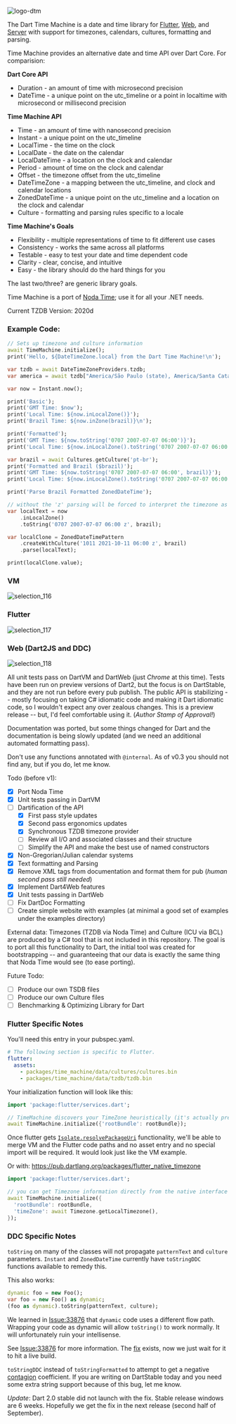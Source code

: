 ![logo-dtm](https://user-images.githubusercontent.com/7284858/43960873-65f3f080-9c81-11e8-9d4d-c34c7e4cc46c.png)

The Dart Time Machine is a date and time library for
[Flutter](https://flutter.io/), [Web](https://webdev.dartlang.org/), and [Server](https://www.dartlang.org/dart-vm)
with support for timezones, calendars, cultures, formatting and parsing.

Time Machine provides an alternative date and time API over Dart Core.
For comparision:

**Dart Core API**
* Duration - an amount of time with microsecond precision
* DateTime - a unique point on the utc_timeline or a point in localtime with microsecond or millisecond precision

**Time Machine API**
* Time - an amount of time with nanosecond precision
* Instant - a unique point on the utc_timeline
* LocalTime - the time on the clock
* LocalDate - the date on the calendar
* LocalDateTime - a location on the clock and calendar
* Period - amount of time on the clock and calendar
* Offset - the timezone offset from the utc_timeline
* DateTimeZone - a mapping between the utc_timeline, and clock and calendar locations
* ZonedDateTime - a unique point on the utc_timeline and a location on the clock and calendar
* Culture - formatting and parsing rules specific to a locale

**Time Machine's Goals**
* Flexibility - multiple representations of time to fit different use cases
* Consistency - works the same across all platforms
* Testable - easy to test your date and time dependent code
* Clarity - clear, concise, and intuitive
* Easy - the library should do the hard things for you

The last two/three? are generic library goals.

Time Machine is a port of [Noda Time](https://www.nodatime.org); use it for all your .NET needs.

Current TZDB Version: 2020d

### Example Code:

```dart
// Sets up timezone and culture information
await TimeMachine.initialize();
print('Hello, ${DateTimeZone.local} from the Dart Time Machine!\n');

var tzdb = await DateTimeZoneProviders.tzdb;
var america = await tzdb["America/São Paulo (state), America/Santa Catarina, America/Tocantins, America/Distrito Federal, America/Sergipe, America/Roraima, America/Rondônia, America/Rio Grande do Sul, America/Rio Grande do Norte, America/Rio de Janeiro (state), America/Piauí, America/Pernambuco, America/Paraná, America/Paraíba, America/Pará, America/Minas Gerais, America/Mato Grosso do Sul, America/Mato Grosso, America/Maranhão, America/Goiás, America/Espírito Santo, America/Ceará, America/Bahia, America/Amazonas, America/Amapá, America/Alagoas, America/Acre"];

var now = Instant.now();

print('Basic');
print('GMT Time: $now');
print('Local Time: ${now.inLocalZone()}');
print('Brazil Time: ${now.inZone(brazil)}\n');

print('Formatted');
print('GMT Time: ${now.toString('0707 2007-07-07 06:00')}');
print('Local Time: ${now.inLocalZone().toString('0707 2007-07-07 06:00')}\n');

var brazil = await Cultures.getCulture('pt-br');
print('Formatted and Brazil ($brazil)');
print('GMT Time: ${now.toString('0707 2007-07-07 06:00', brazil)}');
print('Local Time: ${now.inLocalZone().toString('0707 2007-07-07 06:00', brazil)}\n');

print('Parse Brazil Formatted ZonedDateTime');

// without the 'z' parsing will be forced to interpret the timezone as GMT
var localText = now
    .inLocalZone()
    .toString('0707 2007-07-07 06:00 z', brazil);

var localClone = ZonedDateTimePattern
    .createWithCulture('1011 2021-10-11 06:00 z', brazil)
    .parse(localText);

print(localClone.value);
```

### VM

![selection_116](https://user-images.githubusercontent.com/7284858/41519375-bcbbc818-7295-11e8-9fd0-de2e8668b105.png)

### Flutter

![selection_117](https://user-images.githubusercontent.com/7284858/41519377-bebbde82-7295-11e8-8f10-d350afd1f746.png)

### Web (Dart2JS and DDC)

![selection_118](https://user-images.githubusercontent.com/7284858/41519378-c058d6a0-7295-11e8-845d-6782f1e7cbbe.png)

All unit tests pass on DartVM and DartWeb (just _Chrome_ at this time).
Tests have been run on preview versions of Dart2,
but the focus is on DartStable, and they are not run before every pub publish.
The public API is stabilizing -- mostly focusing on taking C# idiomatic code
and making it Dart idiomatic code, so I wouldn't expect any over zealous changes.
This is a preview release -- but, I'd feel comfortable using it. (_Author Stamp of Approval!_)

Documentation was ported, but some things changed for Dart and the documentation is being slowly updated (and we need
an additional automated formatting pass).

Don't use any functions annotated with `@internal`. As of v0.3 you should not find any, but if you do, let me know.

Todo (before v1):
 - [x] Port Noda Time
 - [x] Unit tests passing in DartVM
 - [ ] Dartification of the API
   - [X] First pass style updates
   - [X] Second pass ergonomics updates
   - [X] Synchronous TZDB timezone provider
   - [ ] Review all I/O and associated classes and their structure
   - [ ] Simplify the API and make the best use of named constructors
 - [X] Non-Gregorian/Julian calendar systems
 - [X] Text formatting and Parsing
 - [X] Remove XML tags from documentation and format them for pub (*human second pass still needed*)
 - [X] Implement Dart4Web features
 - [X] Unit tests passing in DartWeb
 - [ ] Fix DartDoc Formatting
 - [ ] Create simple website with examples (at minimal a good set of examples under the examples directory)

External data: Timezones (TZDB via Noda Time) and Culture (ICU via BCL) are produced by a C# tool that is not
included in this repository. The goal is to port all this functionality to Dart, the initial tool was created for
bootstrapping -- and guaranteeing that our data is exactly the same thing that Noda Time would see (to ease porting).

Future Todo:
 - [ ] Produce our own TSDB files
 - [ ] Produce our own Culture files
 - [ ] Benchmarking & Optimizing Library for Dart

### Flutter Specific Notes

You'll need this entry in your pubspec.yaml.

```yaml
# The following section is specific to Flutter.
flutter:
  assets:
    - packages/time_machine/data/cultures/cultures.bin
    - packages/time_machine/data/tzdb/tzdb.bin
```

Your initialization function will look like this:
```dart
import 'package:flutter/services.dart';

// TimeMachine discovers your TimeZone heuristically (it's actually pretty fast).
await TimeMachine.initialize({'rootBundle': rootBundle});
```

Once flutter gets [`Isolate.resolvePackageUri`](https://github.com/flutter/flutter/issues/14815) functionality,
we'll be able to merge VM and the Flutter code paths and no asset entry and no special import will be required.
It would look just like the VM example.

Or with: https://pub.dartlang.org/packages/flutter_native_timezone

```dart
import 'package:flutter/services.dart';

// you can get Timezone information directly from the native interface with flutter_native_timezone
await TimeMachine.initialize({
  'rootBundle': rootBundle,
  'timeZone': await Timezone.getLocalTimezone(),
});
```

### DDC Specific Notes

`toString` on many of the classes will not propagate `patternText` and `culture` parameters.
`Instant` and `ZonedDateTime` currently have `toStringDDC` functions available to remedy this.

This also works:

```dart
dynamic foo = new Foo();
var foo = new Foo() as dynamic;
(foo as dynamic).toString(patternText, culture);
```

We learned in [Issue:33876](https://github.com/dart-lang/sdk/issues/33876) that `dynamic` code uses a different flow path.
Wrapping your code as dynamic will allow `toString()` to work normally. It will unfortunately ruin your intellisense.

See [Issue:33876](https://github.com/dart-lang/sdk/issues/33876) for more information. The [fix](https://dart-review.googlesource.com/c/sdk/+/65282)
exists, now we just wait for it to hit a live build.

`toStringDDC` instead of `toStringFormatted` to attempt to get a negative
[contagion](https://engineering.riotgames.com/news/taxonomy-tech-debt) coefficient. If you are writing on DartStable today
and you need some extra string support because of this bug, let me know.

_Update_: Dart 2.0 stable did not launch with the fix. Stable release windows are 6 weeks.
Hopefully we get the fix in the next release (second half of September).
